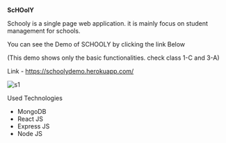 **ScHOolY**

Schooly is a single page web application. it is mainly focus on student management for schools. 

You can see the Demo of SCHOOLY by clicking the link Below

(This demo shows only the basic functionalities. check class 1-C and 3-A)

Link - https://schoolydemo.herokuapp.com/

![s1](https://user-images.githubusercontent.com/55059232/102339860-ca46bd80-3fbb-11eb-9d17-2385a1b110cd.png)


Used Technologies
- MongoDB
- React JS
- Express JS
- Node JS
 
